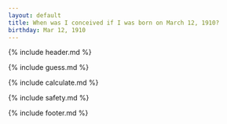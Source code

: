 ```yaml
---
layout: default
title: When was I conceived if I was born on March 12, 1910?
birthday: Mar 12, 1910
---
```


{% include header.md %}

{% include guess.md %}

{% include calculate.md %}

{% include safety.md %}

{% include footer.md %}



